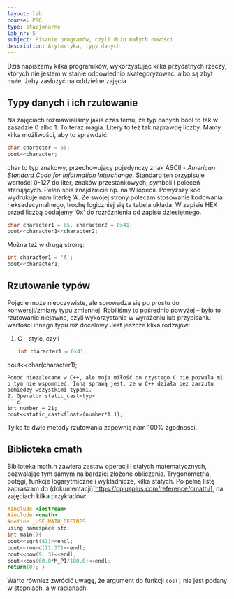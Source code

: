 ```yaml
---
layout: lab
course: PRG
type: stacjonarne
lab_nr: 5
subject: Pisanie programów, czyli dużo małych nowości
description: Arytmetyka, typy danych
---
```


Dziś napiszemy kilka programików, wykorzystując kilka przydatnych rzeczy, których nie jestem w stanie odpowiednio skategoryzować, albo są zbyt małe, żeby zasłużyć na oddzielne zajęcia

## Typy danych i ich rzutowanie

Na zajęciach rozmawialiśmy jakiś czas temu, że typ danych bool to tak w zasadzie 0 albo 1. To teraz magia. Litery to też tak naprawdę liczby. Mamy kilka możliwości, aby to sprawdzić:

```c
char character = 65;
cout<<character;
```

char to typ znakowy, przechowujący pojedynczy znak ASCII - *American Standard Code for Information Interchange*. Standard ten przypisuje wartości 0-127 do liter, znaków przestankowych, symboli i poleceń sterujących. Pełen spis znajdziecie np. na Wikipedii. Powyższy kod wydrukuje nam literkę ‘A’. Ze swojej strony polecam stosowanie kodowania heksadecymalnego, trochę logiczniej się ta tabela układa. W zapisie HEX przed liczbą podajemy ‘0x’ do rozróżnienia od zapisu dziesiętnego.

```c
char character1 = 65, character2 = 0x41;
cout<<character1<<character2;
```

Można też w drugą stronę:

```c
int character1 = 'A';
cout<<character1;
```

## Rzutowanie typów

Pojęcie może nieoczywiste, ale sprowadza się po prostu do konwersji/zmiany typu zmiennej. Robiliśmy to pośrednio powyżej – było to rzutowanie niejawne, czyli wykorzystanie w wyrażeniu lub przypisaniu wartości innego typu niż docelowy
Jest jeszcze klika rodzajów:
1. C – style, czyli
    ```c
    int character1 = 0x41;
cout<<char(character1);
```
Ponoć niezalecane w C++, ale moja miłość do czystego C nie pozwala mi o tym nie wspomnieć. Inną sprawą jest, że w C++ działa bez zarzutu pomiędzy wszystkimi typami.
2. Operator static_cast<typ> 
```c
int number = 21;
cout<<static_cast<float>(number*1.1);
```

Tylko te dwie metody rzutowania zapewnią nam 100% zgodności.

## Biblioteka cmath
Biblioteka math.h zawiera zestaw operacji i stałych matematycznych, pozwalając tym samym na bardziej złożone obliczenia. Trygonometria, potęgi, funkcje logarytmiczne i wykładnicze, kilka stałych. Po pełną listę zapraszam do (dokumentacji)[https://cplusplus.com/reference/cmath/], na zajęciach kilka przykładów:
```c
#include <iostream>
#include <cmath>
#define _USE_MATH_DEFINES
using namespace std;
int main(){
cout<<sqrt(81)<<endl;
cout<<round(21.37)<<endl;
cout<<pow(9, 3)<<endl;
cout<<cos(60.0*M_PI/180.0)<<endl;
return(0); }
```

Warto również zwrócić uwagę, że argument do funkcji ```cos()``` nie jest podany w stopniach, a w
radianach. 

